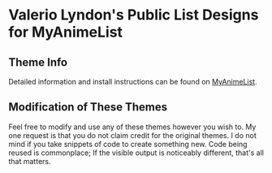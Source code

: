 # Valerio Lyndon's Public List Designs for MyAnimeList

## Theme Info

Detailed information and install instructions can be found on [MyAnimeList](https://myanimelist.net/blog.php?eid=805506).

## Modification of These Themes

Feel free to modify and use any of these themes however you wish to. My one request is that you do not claim credit for the original themes. I do not mind if you take snippets of code to create something new. Code being reused is commonplace; If the visible output is noticeably different, that's all that matters.